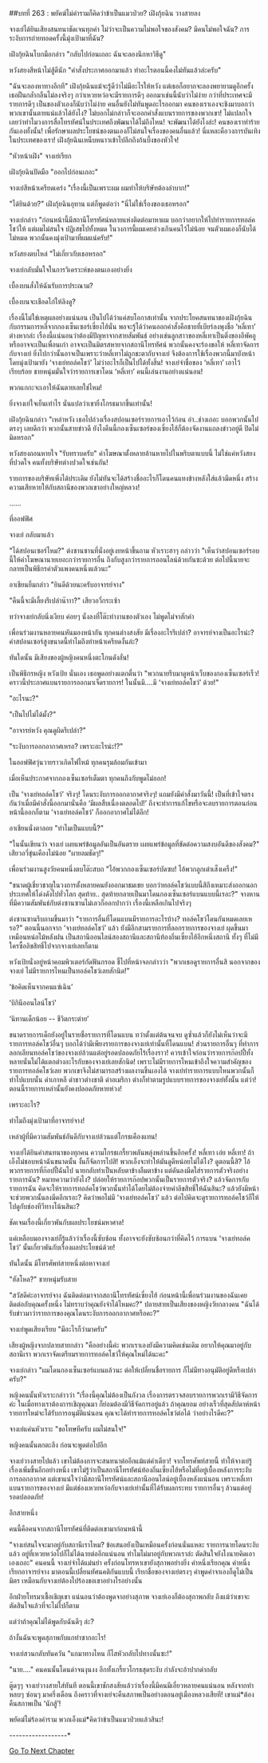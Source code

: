 ##บทที่ 263 : พยัคฆ์ไม่คำรามก็คิดว่าข้าเป็นแมวป่วย?
เฝิงกุ้ยฉิน วางสายลง

จางเย่ได้ยินเสียงสนทนาชัดเจนทุกคำ ไม่ว่าจะเป็นความไม่พอใจของสังคม? มีคนไม่พอใจฉัน? การระงับการถ่ายทอดครั้งนี้มุ่งเป้ามาที่ฉัน?

เฝิงกุ้ยฉินโบกมือกล่าว "กลับไปก่อนเถอะ ฉันจะลองนึกหาวิธีดู"

หวังสยงสีหน้าไม่สู้ดีนัก "คำสั่งประกาศออกมาแล้ว ทำอะไรตอนนี้คงไม่ทันแล้วล่ะครับ"

"ฉันจะลองหาทางอีกที" เฝิงกุ้ยฉินแม้จะรู้ดีว่าไม่มีอะไรให้หวัง แต่เธอก็อยากจะลองพยายามดูอีกครั้ง เธอฝืนกล้ำกลืนไม่ลงจริงๆ กว่าเหวยหว่อจะมีรายการดีๆ ออกมาเช่นนี้นับว่าไม่ง่าย กว่าที่ประเทศจะมีรายการดีๆ เป็นของตัวเองก็นับว่าไม่ง่าย คนอื่นยังไม่ทันพูดอะไรออกมา คนของเราเองจะชิงมาบอกว่าพวกเขานั้นตายแน่แล้วได้ยังไง? ไม่บอกไม่กล่าวก็จะออกคำสั่งแบนรายการของพวกเขา! ไม่แปลกใจเลยว่าทำไมวงการสื่อโทรทัศน์ในประเทศถึงพัฒนาได้ไม่ถึงไหน! จะพัฒนาได้ยังไงล่ะ! คนของเราทำร้ายกันเองทั้งนั้น! เพื่อรักษาผลประโยชน์ของตนเองก็ไม่สนใจเรื่องของคนอื่นแล้ว! นี่แหละคือวงการบันเทิงในประเทศของเรา! เฝิงกุ้ยฉินเหน็บหนาวเข้าไปลึกถึงก้นบึ้งของหัวใจ!

"หัวหน้าเฝิง" จางเย่เรียก

เฝิงกุ้ยฉินปัดมือ "ออกไปก่อนเถอะ"

จางเย่สีหน้าเครียดเคร่ง "เรื่องนี้เป็นเพราะผม ผมทำให้บริษัทต้องลำบาก!"

"ได้ยินด้วย?" เฝิงกุ้ยฉินอุทาน แต่ก็พูดต่อว่า "นี่ไม่ใช่เรื่องของเธอหรอก"

จางเย่กล่าว "ก่อนหน้านี้มีสถานีโทรทัศน์หลายแห่งติดต่อมาหาผม บอกว่าอยากให้ไปทำรายการทอล์คโชว์ให้ แต่ผมไม่สนใจ ปฏิเสธไปทั้งหมด ในวงการนี้ผมเคยล่วงเกินคนไว้ไม่น้อย จนตัวผมเองก็นับได้ไม่หมด พวกนั้นคงมุ่งเป้ามาที่ผมแน่ครับ!"

หวังสยงตบไหล่ "ไม่เกี่ยวกับเธอหรอก"

จางเย่กลับมั่นใจในการวิเคราะห์ของตนเองอย่างยิ่ง

เบื้องบนสั่งให้ฉันรับการประณาม?

เบื้องบนจะเชือดไก่ให้ลิงดู?

เรื่องนี้ไม่ใช่เหตุผลอย่างแน่นอน เป็นไปได้ว่าแค่สบโอกาสเท่านั้น จากประโยคสนทนาของเฝิงกุ้ยฉิน กับกรรมการหลี่จากกองเซ็นเซอร์เซี่ยงไฮ้นั่น พอจะรู้ได้ว่าคนออกคำสั่งคือชายที่เบียร์ลงพุงชื่อ ‘หลี่เทา’ ต่างหากล่ะ เรื่องนี้แน่นอนว่าต้องมีปัญหาจากสายสัมพันธ์ อย่างเช่นลูกสาวของหลี่เทาเป็นติ่งของอีพัคอู หรืออาจจะเป็นเพื่อนเก่า อาจจะเป็นมิตรสหายจากสถานีโทรทัศน์ พวกนั้นคงจะร้องขอให้ หลี่เทาจัดการกับจางเย่ ยิ่งไปกว่านั้นอาจเป็นเพราะว่าหลี่เทาไม่ถูกชะตากับจางเย่ จึงต้องการใช้เรื่องพวกนี้มาบังหน้า โดยมุ่งเป้ามายัง ‘จางเย่ทอล์คโชว์’ ไม่ว่าอะไรก็เป็นไปได้ทั้งสิ้น! จางเย่จำชื่อของ ‘หลี่เทา’ เอาไว้เรียบร้อย ชายหนุ่มมั่นใจว่ารายการเขาโดน ‘หลี่เทา’ คนนี้เล่นงานอย่างแน่นอน!

พวกแกกะจะเอาให้ฉันตายเลยใช่ไหม!

ยิ่งจางเย่ใจเย็นเท่าไร นั่นแปลว่าเขายิ่งโกรธมากขึ้นเท่านั้น!

เฝิงกุ้ยฉินกล่าว "เหล่าหวัง เธอไปถ่วงเรื่องสปอนเซอร์รายการเอาไว้ก่อน อ่า..ช่างเถอะ บอกพวกนั้นไปตรงๆ เลยดีกว่า พวกนั้นสายข่าวดี ยังไงคืนนี้กองเซ็นเซอร์ของเซี่ยงไฮ้ก็ต้องจัดงานแถลงข่าวอยู่ดี ปิดไม่มิดหรอก"

หวังสยงถอนหายใจ "รับทราบครับ" ค่าโฆษณาตั้งหลายล้านหายไปในพริบตาแบบนี้ ไม่ใช่แค่หวังสยง ที่ปวดใจ คนทั้งบริษัทต่างปวดใจเช่นกัน!

รายการของบริษัทเพิ่งได้ประเดิม ยังไม่ทันจะได้สร้างชื่ออะไรก็โดนคนแทงข้างหลังใส่แล้วมีดหนึ่ง สร้างความเสียหายให้กับสถานีของพวกเขาอย่างใหญ่หลวง!


……


ที่ออฟฟิศ

จางเย่ กลับมาแล้ว

"ได้สปอนเซอร์ไหม?" ต่งซานซานที่นั่งอยู่เงยหน้าขึ้นถาม หัวเราะฮาๆ กล่าวว่า "เห็นว่าสปอนเซอร์รอบนี้ให้ค่าโฆษณานายเยอะกว่ารายการอื่น ถึงกับสูงกว่ารายการออนไลน์ด้วยกันซะด้วย ต่อไปนี้นายจะกลายเป็นพิธีกรค่าตัวแพงคนหนึ่งแล้วนะ"

อาเชียนยิ้มกล่าว "ยินดีด้วยนะครับอาจารย์จาง"

"คืนนี้จะมีเลี้ยงรึเปล่าน๊าาา?" เสียวอวี่กระเซ้า

ทว่าจางเย่กลับนิ่งเงียบ ค่อยๆ นั่งลงที่โต๊ะทำงานของตัวเอง ไม่พูดไม่จาสักคำ

เพื่อนร่วมงานหลายคนหันมองหน้ากัน ทุกคนต่างสงสัย มีเรื่องอะไรรึเปล่า? อาจารย์จางเป็นอะไรน่ะ? ค่าสปอนเซอร์สูงขนาดนี้ทำไมถึงทำหน้าเครียดงั้นล่ะ?

ทันใดนั้น มีเสียงของผู้หญิงคนหนึ่งตะโกนดังลั่น!

เป็นพิธีกรหญิง หวังเป้ย นั่นเอง เธอพูดอย่างแตกตื่นว่า "พวกนายรีบมาดูหน้าเว็บของกองเซ็นเซอร์เร็ว! คราวนี้ประกาศแบนรายการออกมาเจ็ดรายการ! ในนั้นมี....มี ‘จางเย่ทอล์คโชว์’ ด้วย!"

"อะไรนะ?"

"เป็นไปไม่ได้มั้ง?"

"อาจารย์หวัง คุณดูผิดรึเปล่า?"

"ระงับการออกอากาศเหรอ? เพราะอะไรน่ะ!?"

ในออฟฟิศวุ่นวายราวเกิดไฟไหม้ ทุกคนรุมล้อมกันเข้ามา

เมื่อเห็นประกาศจากกองเซ็นเซอร์เต็มตา ทุกคนถึงกับพูดไม่ออก!

เป็น ‘จางเย่ทอล์คโชว์’ จริงๆ! โดนระงับการออกอากาศจริงๆ! แถมยังมีคำสั่งมาวันนี้! เป็นที่เข้าใจตรงกันว่าเมื่อมีคำสั่งนี้ออกมานั่นคือ ‘มีผลสืบเนื่องตลอดไป!’ ถึงจะทำการแก้ไขหรือจะลบรายการตอนก่อนหน้านี้ออกก็ตาม ‘จางเย่ทอล์คโชว์’ ก็ออกอากาศไม่ได้อีก!

อาเชียนนั่งตาลอย "ทำไมเป็นแบบนี้?"

"ในนั้นเขียนว่า จางเย่ เผยแพร่ข้อมูลอันเป็นอันตราย เผยแพร่ข้อมูลที่ขัดต่อความสงบอันดีของสังคม?" เสียวอวี่ขุ่นเคืองไม่น้อย "ผายลมชัดๆ!"

เพื่อนร่วมงานสูงวัยคนหนึ่งตบโต๊ะสบถ "ไอ้พวกกองเซ็นเซอร์บัดซบ! ไอ้พวกลูกเต่าเส็งเคร็ง!"

"ขนาดผู้เชี่ยวชาญในวงการตั้งหลายคนยังออกมาชมเชย บอกว่าทอล์คโชว์แบบนี้สิถึงเหมาะส่งออกนอกประเทศให้โด่งดังไปทั่วโลก สุดท้าย.. สุดท้ายกลายเป็นมาโดนกองเซ็นเซอร์แบนแบบนี้เรอะ?" จางหานที่มีความสัมพันธ์กับต่งซานซานไม่เลวก็ออกปากว่า เรื่องนี้เหลือเกินไปจริงๆ


ต่งซานซานรีบถามขึ้นมาว่า "รายการอื่นที่โดนแบนมีรายการอะไรบ้าง? ทอล์คโชว์โดนกันหมดเลยเหรอ?" ตอนนี้นอกจาก ‘จางเย่ทอล์คโชว์’ แล้ว ยังมีอีกสามรายการที่ลอกรายการของจางเย่ ผุดขึ้นมาเหมือนหน่อไม้หลังฝน เป็นสถานีออนไลน์สองสถานีและสถานีท้องถิ่นเซี่ยงไฮ้อีกหนึ่งสถานี ทั้งๆ ที่ไม่มีใครซื้อลิขสิทธิ์ไปจากจางเย่เลยก็ตาม

หวังเป้ยนั่งอยู่หน้าคอมพิวเตอร์กัดฟันกรอด ชี้ไปที่หน้าจอกล่าวว่า "พวกเธอดูรายการอื่นสิ นอกจากของจางเย่ ไม่มีรายการไหนเป็นทอล์คโชว์เลยสักนิด!”

‘ข้อคิดเห็นจากคนแซ่เฉิน’

‘บิกินีออนไลน์โชว์’

‘นิทานเด็กน้อย -- ชีวิตกระต่าย’

ขนาดรายการเด็กยังอยู่ในรายชื่อรายการที่โดนแบน ทว่าตั้งแต่ต้นจนจบ ดูซ้ำแล้วก็ยังไม่เห็นว่าจะมีรายการทอล์คโชว์อื่นๆ บอกได้ว่ามีเพียงรายการของจางเย่เท่านั้นที่โดนแบน! ส่วนรายการอื่นๆ ที่ทำการลอกเลียนทอล์คโชว์ของจางเย่ล้วนแต่อยู่รอดปลอดภัยไร้เรื่องราว! ควรเข้าใจก่อนว่ารายการก๊อปปี้ทั้งหลายนั่นไม่ได้แตกต่างอะไรกับของจางเย่เลยสักนิด! เพราะไม่มีรายการไหนเข้าถึงใจความสำคัญของรายการทอล์คโชว์เลย พวกเขาจึงไม่สามารถสร้างผลงานขึ้นเองได้ จางเย่ทำรายการแบบไหนพวกนั้นก็ทำไปแบบนั้น ด่าเกาหลี ด่าชาวต่างชาติ ด่าอเมริกา ต่างก็ทำตามรูปแบบรายการของจางเย่ทั้งนั้น แต่ว่า! ตอนนี้รายการเหล่านั้นยังคงปลอดภัยหายห่วง!

เพราะอะไร?

ทำไมถึงมุ่งเป้ามาที่อาจารย์จาง!

เหล่าผู้ที่มีความสัมพันธ์อันดีกับจางเย่ล้วนแต่โกรธเคืองแทน!

จางเย่ได้ยินคำสนทนาของทุกคน ความโกรธเกรี้ยวพลันพลุ่งพล่านขึ้นอีกครั้ง! หลี่เทา เอ๋ย หลี่เทา! ถ้าเอ็งไม่ชอบหน้าฉันขนาดนั้น งั้นก็จัดการไปสิ! พวกเอ็งจะทำให้มันดูดีหน่อยไม่ได้ไง? ดูตอนนี้สิ? ไอ้พวกรายการที่ก๊อปปี้ฉันไป นายกลับทำเป็นหลับตาข้างลืมตาข้าง แต่ดันลงมีดใส่รายการตัวจริงอย่างรายการฉัน? หมายความว่ายังไง? ปล่อยให้รายการก๊อปพวกนั้นเป็นรายการตัวจริง? แล้วจัดการกับรายการฉัน คิดจะให้รายการทอล์คโชว์พวกนั้นทำได้โดยไม่ต้องจ่ายค่าลิขสิทธิ์ให้ฉันสินะ? แล้วยังมีหน้าจะช่วยพวกนั้นลงมีดอีกเรอะ? คิดว่าพอไม่มี ‘จางเย่ทอล์คโชว์’ แล้ว ต่อไปคิดจะดูรายการทอล์คโชว์ก็ให้ไปดูกับช่องทีวีทางโน้นสินะ?

ชัดเจนเรื่องนี้เกี่ยวพันกับผลประโยชน์มหาศาล!

แค่เหลือบมองจางเย่ก็รู้แล้วว่าเรื่องนี้ซับซ้อน ทั้งอาจจะยังซับซ้อนกว่าที่คิดไว้ การแบน ‘จางเย่ทอล์คโชว์’ นั้นเกี่ยวพันกับเรื่องผลประโยชน์ด้วย!

ทันใดนั้น มีโทรศัพท์สายหนึ่งต่อหาจางเย่

"ฮัลโหล?" ชายหนุ่มรับสาย

"สวัสดีค่ะอาจารย์จาง ฉันติดต่อมาจากสถานีโทรทัศน์เซี่ยงไฮ้ ก่อนหน้านี้เพื่อนร่วมงานของฉันเคยติดต่อกับคุณครั้งหนึ่ง ไม่ทราบว่าคุณยังจำได้ไหมคะ?" ปลายสายเป็นเสียงของหญิงวัยกลางคน "ฉันได้รับข่าวมาว่ารายการของคุณโดนระงับการออกอากาศหรือคะ?"

จางเย่พูดเสียงเรียบ "มีอะไรก็ว่ามาครับ"

เสียงผู้หญิงจากปลายสายกล่าว "คืออย่างนี้ค่ะ พวกเราเองยังมีความคิดเช่นเดิม อยากให้คุณมาอยู่กับสถานีเรา พวกเราจัดเตรียมรายการทอล์คโชว์ให้คุณใหม่ได้นะคะ"

จางเย่กล่าว "ผมโดนกองเซ็นเซอร์แบนแล้วนะ ต่อให้เปลี่ยนชื่อรายการ ก็ไม่มีทางอนุมัติอยู่ดีหรือเปล่าครับ?"

หญิงคนนั้นหัวเราะกล่าวว่า "เรื่องนี้คุณไม่ต้องเป็นกังวล เรื่องการตรวจสอบรายการพวกเรามีวิธีจัดการค่ะ ในเมื่อทางเราต้องการเชิญคุณมา ก็ย่อมต้องมีวิธีจัดการอยู่แล้ว ถ้าคุณยอม อย่างเร็วที่สุดสัปดาห์หน้ารายการใหม่จะได้รับการอนุมัติแน่นอน คุณจะได้ทำรายการทอล์คโชว์ต่อได้ ว่าอย่างไรดีคะ?"

จางเย่แค่นหัวเราะ "ขอโทษทีครับ ผมไม่สนใจ!"

หญิงคนนั้นตกตะลึง ก่อนจะพูดต่อไปอีก

จางเย่วางสายไปแล้ว เขาไม่ต้องการจะสนทนาต่ออีกแม้แต่คำเดียว! จากโทรศัพท์สายนี้ ทำให้จางเย่รู้เรื่องเพิ่มขึ้นอีกอย่างหนึ่ง เขาไม่รู้ว่าเป็นสถานีโทรทัศน์ท้องถิ่นเซี่ยงไฮ้หรือไม่ที่อยู่เบื้องหลังการระงับการออกอากาศ แต่เขาแน่ใจว่ามีสถานีโทรทัศน์และสถานีออนไลน์อยู่เบื้องหลังแน่นอน เพราะหลี่เทาแบนรายการของจางเย่ มีแต่ช่องเหวยหว่อกับจางเย่เท่านั้นที่ได้รับผลกระทบ รายการอื่นๆ ล้วนแต่อยู่รอดปลอดภัย!

อีกสายหนึ่ง

คนนี้คือคนจากสถานีโทรทัศน์ที่ติดต่อเขามาก่อนหน้านี้

"จางเย่สนใจจะมาอยู่กับสถานีเราไหม? ข้อเสนอยังเป็นเหมือนครั้งก่อนนั่นแหละ รายการนายโดนระงับแล้ว อยู่ที่เหวยหว่อไปก็ไม่ได้ฉายต่ออีกแน่นอน ทำไมไม่มาอยู่กับพวกเราล่ะ ตัดสินใจยังไงนายคิดเอาเองเถอะ" คนคนนี้ จางเย่จำได้แม่นยำ ครั้งก่อนโทรหาเขายังสุภาพอย่างยิ่ง คำหนึ่งเรียกคุณ คำหนึ่งเรียกอาจารย์จาง มาตอนนี้เปลี่ยนทัศนคติกันแบบนี้ เรียกชื่อของจางเย่ตรงๆ คำพูดคำจาเองก็ดูไม่เป็นมิตร เหมือนกับจางเย่ต้องไปร้องขอเขาอย่างไรอย่างนั้น

อีกฝ่ายโทรมาเชื้อเชิญเขา แน่นอนว่าต้องพูดจาอย่างสุภาพ จางเย่เองก็ต้องสุภาพกลับ ถึงแม้ว่าเขาจะตัดสินใจแล้วที่จะไม่ไปก็ตาม

แต่ว่าถ้าคุณไม่ได้พูดกับฉันดีๆ ล่ะ?

ถ้างั้นฉันจะพูดสุภาพกับแกทำซากอะไร!

จางเย่สวนกลับทันควัน "แกมาทางไหน ก็ไสหัวกลับไปทางนั้นซะ!"

"นาย...." คนคนนั้นโดนด่าจนงุนงง อีกทั้งเกรี้ยวโกรธสุดระงับ กำลังจะอ้าปากด่ากลับ

ตู๊ดๆๆ จางเย่วางสายใส่ทันที ตอนนี้เขาชักสงสัยแล้วว่าเรื่องนี้มีคนมีเอี่ยวหลายคนแน่นอน หลังจากทำหลบๆ ซ่อนๆ มาครึ่งเดือน ถึงคราวที่จางเย่จะคืนสภาพเป็นอย่างตอนอยู่เมืองหลวงเสียที! เขาแม่*ต้องคืนสภาพเป็น ‘นักสู้’!

พยัคฆ์ไม่ร้องคำราม พวกเอ็งแม่*คิดว่าข้าเป็นแมวป่วยแล้วสินะ!





*-*-*-*-*-*-*-*-*-*-*-*-*-*-*-*-*-*-*


[Go To Next Chapter]( ./64.md)
